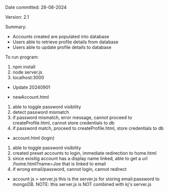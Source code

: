 Date committed: 28-08-2024

Version: 2.1

Summary:

- Accounts created are populated into database
- Users able to retrieve profile details from database
- Users able to update profile details to database

To run program:
1. npm install
2. node server.js
3. localhost:3000


* Update 20240901
- newAccount.html

1. able to toggle password visibility
2. detect password mismatch
3. if password mismatch, error message, cannot proceed to createProfile.html, cannot store credentials to db
4. if password match, proceed to createProfile.html, store credentials to db

- account.html (login)

1. able to toggle password visibility
2. created preset accounts to login, immediate redirection to home.html
3. since exisitig account has a display name linked, able to get a url /home.html?name=Joe that is linked to email
4. if wrong email/password, cannot login, cannot redirect

- account js > server.js
this is the server.js for storing email:password to mongoDB. 
NOTE: this server.js is NOT combined with kj's server.js
